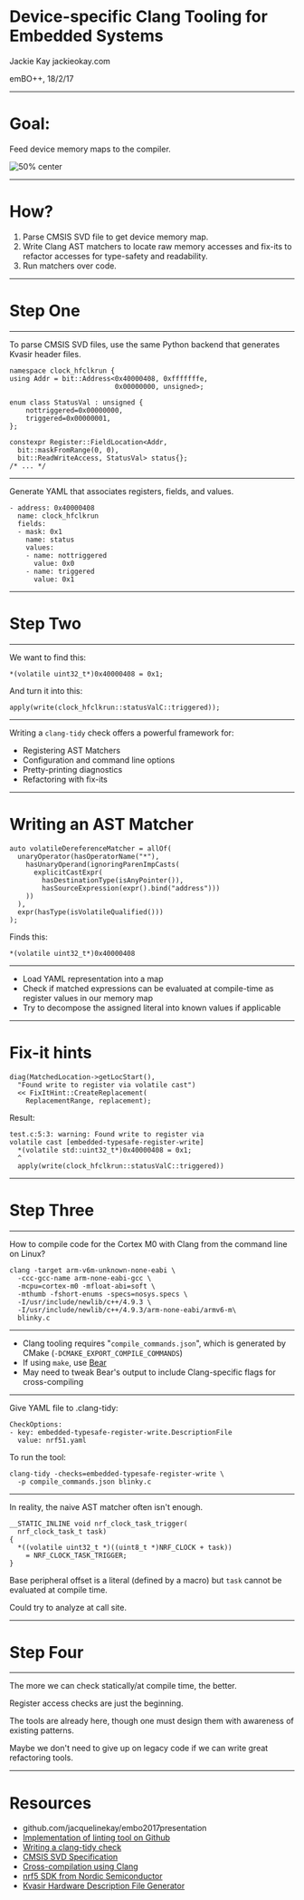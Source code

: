 <!-- $theme: default -->
# Device-specific Clang Tooling for Embedded Systems

Jackie Kay
jackieokay.com

emBO++, 18/2/17

---
# Goal:
Feed device memory maps to the compiler.

![50% center](./llvm_memorymap.png)

---
# How?

1. Parse CMSIS SVD file to get device memory map.
2. Write Clang AST matchers to locate raw memory accesses and fix-its to refactor accesses for type-safety and readability.
3. Run matchers over code.

---
# Step One
---

To parse CMSIS SVD files, use the same Python backend that generates Kvasir header files.

```
namespace clock_hfclkrun {
using Addr = bit::Address<0x40000408, 0xfffffffe,
                          0x00000000, unsigned>;

enum class StatusVal : unsigned {
    nottriggered=0x00000000,
    triggered=0x00000001,
};

constexpr Register::FieldLocation<Addr,
  bit::maskFromRange(0, 0),
  bit::ReadWriteAccess, StatusVal> status{};
/* ... */
```

---

Generate YAML that associates registers, fields, and values.

```
- address: 0x40000408
  name: clock_hfclkrun
  fields:
  - mask: 0x1
    name: status
    values:
    - name: nottriggered
      value: 0x0
    - name: triggered
      value: 0x1
```

---
# Step Two
---
We want to find this:
```
*(volatile uint32_t*)0x40000408 = 0x1;
```
And turn it into this:
```
apply(write(clock_hfclkrun::statusValC::triggered));
```

---
Writing a `clang-tidy` check offers a powerful framework for:
- Registering AST Matchers
- Configuration and command line options
- Pretty-printing diagnostics
- Refactoring with fix-its

---
# Writing an AST Matcher
```
auto volatileDereferenceMatcher = allOf(
  unaryOperator(hasOperatorName("*"),
    hasUnaryOperand(ignoringParenImpCasts(
      explicitCastExpr(
        hasDestinationType(isAnyPointer()),
        hasSourceExpression(expr().bind("address")))
    ))
  ),
  expr(hasType(isVolatileQualified()))
);
```
Finds this:
```
*(volatile uint32_t*)0x40000408
```

---
- Load YAML representation into a map
- Check if matched expressions can be evaluated at compile-time as register values in our memory map
- Try to decompose the assigned literal into known values if applicable

---
# Fix-it hints
```
diag(MatchedLocation->getLocStart(),
  "Found write to register via volatile cast")
  << FixItHint::CreateReplacement(
    ReplacementRange, replacement);
```
Result:
```
test.c:5:3: warning: Found write to register via
volatile cast [embedded-typesafe-register-write]
  *(volatile std::uint32_t*)0x40000408 = 0x1;
  ^
  apply(write(clock_hfclkrun::statusValC::triggered))
```

---
# Step Three
---

How to compile code for the Cortex M0 with Clang from the command line on Linux?

```
clang -target arm-v6m-unknown-none-eabi \
  -ccc-gcc-name arm-none-eabi-gcc \
  -mcpu=cortex-m0 -mfloat-abi=soft \
  -mthumb -fshort-enums -specs=nosys.specs \
  -I/usr/include/newlib/c++/4.9.3 \
  -I/usr/include/newlib/c++/4.9.3/arm-none-eabi/armv6-m\
  blinky.c
```

---

- Clang tooling requires "`compile_commands.json`", which is generated by CMake (`-DCMAKE_EXPORT_COMPILE_COMMANDS`)
- If using `make`, use [Bear](https://github.com/rizsotto/Bear)
- May need to tweak Bear's output to include Clang-specific flags for cross-compiling

---
Give YAML file to .clang-tidy:
```
CheckOptions:
- key: embedded-typesafe-register-write.DescriptionFile
  value: nrf51.yaml
```

To run the tool:
```
clang-tidy -checks=embedded-typesafe-register-write \
  -p compile_commands.json blinky.c
```
---

In reality, the naive AST matcher often isn't enough.

```
__STATIC_INLINE void nrf_clock_task_trigger(
  nrf_clock_task_t task)
{
  *((volatile uint32_t *)((uint8_t *)NRF_CLOCK + task))
    = NRF_CLOCK_TASK_TRIGGER;
}
```
Base peripheral offset is a literal (defined by a macro) but `task` cannot be evaluated at compile time.

Could try to analyze at call site.

---
# Step Four
---
The more we can check statically/at compile time, the better.

Register access checks are just the beginning.

The tools are already here, though one must design them with awareness of existing patterns.

Maybe we don't need to give up on legacy code if we can write great refactoring tools.

---

# Resources

- github.com/jacquelinekay/embo2017presentation
-  [Implementation of linting tool on Github](https://github.com/jacquelinekay/clang-tools-extra/tree/typesafe_register)
- [Writing a clang-tidy check](clang.llvm.org/extra/clang-tidy/#writing-a-clang-tidy-check)
- [CMSIS SVD Specification](https://www.arm.com/products/processors/cortex-m/cortex-microcontroller-software-interface-standard.php)
- [Cross-compilation using Clang](https://clang.llvm.org/docs/CrossCompilation.html)
- [nrf5 SDK from Nordic Semiconductor](https://www.nordicsemi.com/eng/Products/Bluetooth-low-energy/nRF5-SDK)
- [Kvasir Hardware Description File Generator](https://github.com/kvasir-io/HardwareDescriptionFileGenerator)
